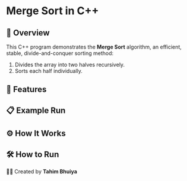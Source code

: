 # Merge Sort in C++

## 📌 Overview

This C++ program demonstrates the **Merge Sort** algorithm, an efficient, stable, divide-and-conquer sorting method:

1. Divides the array into two halves recursively.
2. Sorts each half individually.

## 🔧 Features

## 📋 Example Run

## ⚙ How It Works

## 🛠 How to Run

👨‍💻 Created by **Tahim Bhuiya**
